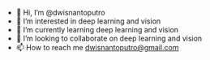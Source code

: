 - 👋 Hi, I’m @dwisnantoputro
- 👀 I’m interested in deep learning and vision
- 🌱 I’m currently learning deep learning and vision
- 💞️ I’m looking to collaborate on deep learning and vision
- 📫 How to reach me dwisnantoputro@gmail.com

<!---
dwisnantoputro/dwisnantoputro is a ✨ special ✨ repository because its `README.md` (this file) appears on your GitHub profile.
You can click the Preview link to take a look at your changes.
--->
